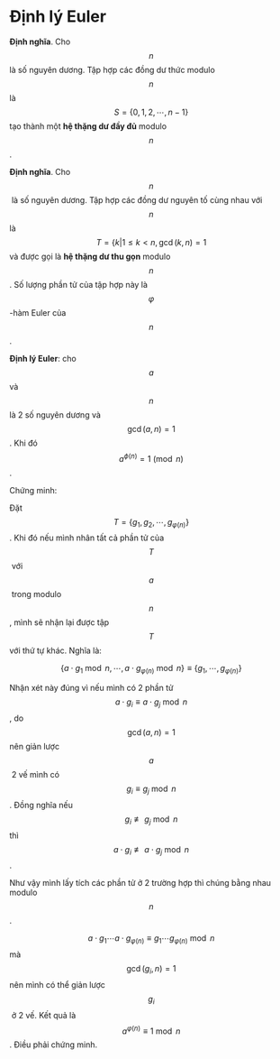 # Định lý Euler

**Định nghĩa**. Cho $$n$$ là số nguyên dương. Tập hợp các đồng dư thức modulo $$n$$ là $$S = \{0, 1, 2, \cdots, n-1\}$$ tạo thành một **hệ thặng dư đầy đủ** modulo $$n$$​.

**Định nghĩa**. Cho $$n$$​ là số nguyên dương. Tập hợp các đồng dư nguyên tố cùng nhau với $$n$$ là $$T = \{k \vert 1 \leq k < n, \, \gcd(k, n) = 1$$ và được gọi là **hệ thặng dư thu gọn** modulo $$n$$​. Số lượng phần tử của tập hợp này là $$\varphi$$-hàm Euler của $$n$$​.

**Định lý Euler**: cho $$a$$ và $$n$$ là 2 số nguyên dương và $$\gcd(a, n)=1$$. Khi đó $$a^{\phi(n)} = 1 \pmod n$$.

Chứng minh:

Đặt $$T = \{g_1, g_2, \cdots, g_{\varphi(n)}\}$$. Khi đó nếu mình nhân tất cả phần tử của $$T$$​ với $$a$$​ trong modulo $$n$$, mình sẽ nhận lại được tập $$T$$ với thứ tự khác. Nghĩa là:

$$\{a \cdot g_1 \bmod n,\cdots, a \cdot g_{\varphi(n)} \bmod n\} \equiv \{g_1, \cdots, g_{\varphi(n)}\}$$

Nhận xét này đúng vì nếu mình có 2 phần tử $$a \cdot g_i \equiv a \cdot g_j \bmod n$$​, do $$\gcd(a, n)=1$$​ nên giản lược $$a$$​ 2 vế mình có $$g_i \equiv g_j \bmod n$$. Đồng nghĩa nếu $$g_i \not\equiv g_j \bmod n$$​ thì $$a \cdot g_i \not\equiv a \cdot g_j \bmod n$$​.

Như vậy mình lấy tích các phần tử ở 2 trường hợp thì chúng bằng nhau modulo $$n$$​.

$$a \cdot g_1 \cdots a \cdot g_{\varphi(n)} \equiv g_1 \cdots g_{\varphi(n)} \bmod n$$​ mà $$\gcd(g_i, n)=1$$​ nên mình có thể giản lược $$g_i$$​ ở 2 vế. Kết quả là $$a^{\varphi(n)} \equiv 1 \bmod n$$​. Điều phải chứng minh.
